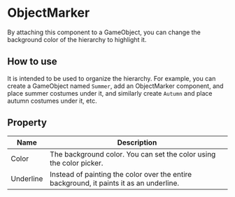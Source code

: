 ﻿# ObjectMarker

By attaching this component to a GameObject, you can change the background color of the hierarchy to highlight it.

## How to use

It is intended to be used to organize the hierarchy. For example, you can create a GameObject named `Summer`, add an ObjectMarker component, and place summer costumes under it, and similarly create `Autumn` and place autumn costumes under it, etc.

## Property

|Name|Description|
|-|-|
|Color|The background color. You can set the color using the color picker.|
|Underline|Instead of painting the color over the entire background, it paints it as an underline.|

